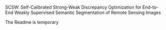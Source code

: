 SCSW: Self-Calibrated Strong-Weak Discrepancy Optimization for End-to-End Weakly Supervised Semantic Segmentation of Remote Sensing Images

The Readme is temporary
